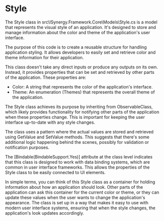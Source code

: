 # Style

The Style class in src\ISynergy.Framework.Core\Models\Style.cs is a model that represents the visual style of an application. It's designed to store and manage information about the color and theme of the application's user interface.

The purpose of this code is to create a reusable structure for handling application styling. It allows developers to easily set and retrieve color and theme information for their application.

This class doesn't take any direct inputs or produce any outputs on its own. Instead, it provides properties that can be set and retrieved by other parts of the application. These properties are:

- Color: A string that represents the color of the application's interface.
- Theme: An enumeration (Themes) that represents the overall theme of the application.

The Style class achieves its purpose by inheriting from ObservableClass, which likely provides functionality for notifying other parts of the application when these properties change. This is important for keeping the user interface up-to-date with any style changes.

The class uses a pattern where the actual values are stored and retrieved using GetValue and SetValue methods. This suggests that there's some additional logic happening behind the scenes, possibly for validation or notification purposes.

The [Bindable(BindableSupport.Yes)] attribute at the class level indicates that this class is designed to work with data binding systems, which are common in user interface frameworks. This allows the properties of the Style class to be easily connected to UI elements.

In simple terms, you can think of this Style class as a container for holding information about how an application should look. Other parts of the application can ask this container for the current color or theme, or they can update these values when the user wants to change the application's appearance. The class is set up in a way that makes it easy to use with modern user interface systems, ensuring that when the style changes, the application's look updates accordingly.